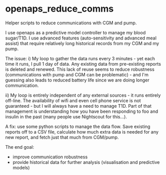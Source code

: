 # openaps_reduce_comms
Helper scripts to reduce communications with CGM and pump.

I use openaps as a predictive model controller to manage my blood sugar/T1D.  I use advanced features (auto-sensitivity and advanced meal assist) that require relatively long historical records from my CGM and my pump.

The issue: 
i) My loop to gather the data runs every 3 minutes - yet each time it runs, I pull 1 day of data.  Any existing data from pre-existing reports is deleted and renewed.  This lack of reuse seems to reduce robustness (communications with pump and CGM can be problematic) - and I'm guessing also leads to reduced battery life since we are doing longer communication.

ii) My loop is entirely independent of any external sources - it runs entirely off-line.  The availability of wifi and even cell phone service is not guaranteed - but I will always have a need to manage T1D.  Part of that management is understanding how you have been responding to foo and insulin in the past (many people use Nightscout for this...).  


A fix:  use some python scripts to manage the data flow.  Save existing reports off to a CSV file, calculate how much extra data is needed for any new report, and fetch just that much from CGM/pump.

The end goal:
- improve communication robustness
- provide historical data for further analysis (visualisation and predictive models)
